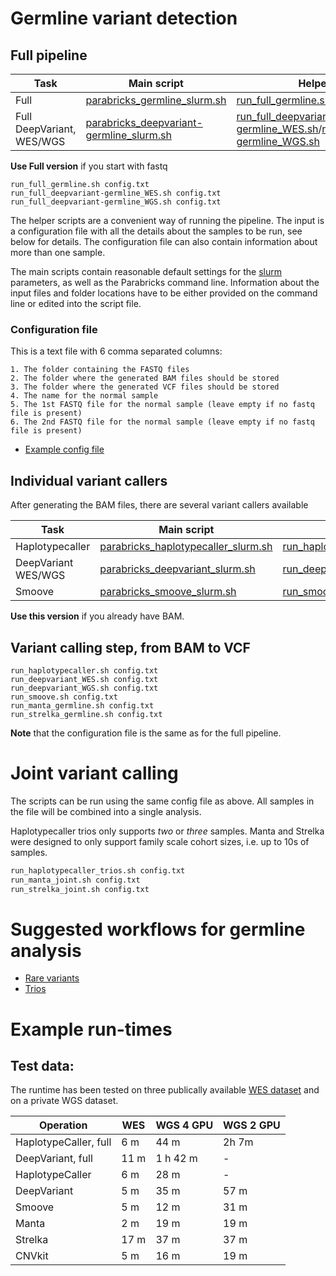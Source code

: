 # Germline variant detection

## Full pipeline

| Task | Main script | Helper script |
| --- | --- | --- |
| Full | [parabricks_germline_slurm.sh](./parabricks_germline_slurm.sh) | [run_full_germline.sh](./run_full_germline.sh) |
| Full DeepVariant, WES/WGS | [parabricks_deepvariant-germline_slurm.sh](./parabricks_deepvariant-germline_slurm.sh) | [run_full_deepvariant-germline_WES.sh](./run_full_deepvariant-germline_WES.sh)/[run_full_deepvariant-germline_WGS.sh](./run_full_deepvariant-germline_WGS.sh) |

**Use Full version** if you start with fastq

```
run_full_germline.sh config.txt
run_full_deepvariant-germline_WES.sh config.txt
run_full_deepvariant-germline_WGS.sh config.txt
```

The helper scripts are a convenient way of running the pipeline. The input is a configuration file with all the details about the samples to be run, see below for details. The configuration file can also contain information about more than one sample.

The main scripts contain reasonable default settings for the [slurm](https://github.com/si-medbif/AI-MD-variant-calling/blob/main/documents/slurm.md) parameters, as well as the Parabricks command line. Information about the input files and folder locations have to be either provided on the command line or edited into the script file.


### Configuration file

This is a text file with 6 comma separated columns:
```
1. The folder containing the FASTQ files
2. The folder where the generated BAM files should be stored
3. The folder where the generated VCF files should be stored
4. The name for the normal sample
5. The 1st FASTQ file for the normal sample (leave empty if no fastq file is present)
6. The 2nd FASTQ file for the normal sample (leave empty if no fastq file is present)
```
- [Example config file](https://github.com/si-medbif/AI-MD-variant-calling/blob/main/example/config_germline_WES.txt)


## Individual variant callers

After generating the BAM files, there are several variant callers available

| Task | Main script | Helper script |
| --- | --- | --- |
| Haplotypecaller | [parabricks_haplotypecaller_slurm.sh](./parabricks_haplotypecaller_slurm.sh) | [run_haplotypecaller.sh](./run_haplotypecaller.sh) |
| DeepVariant WES/WGS | [parabricks_deepvariant_slurm.sh](./parabricks_deepvariant_slurm.sh) | [run_deepvariant_WES.sh](./run_deepvariant_WES.sh)/[run_deepvariant_WGS.sh](./run_deepvariant_WGS.sh) |
| Smoove | [parabricks_smoove_slurm.sh](./parabricks_smoove_slurm.sh) | [run_smoove.sh](./run_smoove.sh) |

**Use this version** if you already have BAM. 

## Variant calling step, from BAM to VCF
```
run_haplotypecaller.sh config.txt
run_deepvariant_WES.sh config.txt
run_deepvariant_WGS.sh config.txt
run_smoove.sh config.txt
run_manta_germline.sh config.txt
run_strelka_germline.sh config.txt
```

**Note** that the configuration file is the same as for the full pipeline.

# Joint variant calling

The scripts can be run using the same config file as above. All samples in the file will be combined into a single analysis. 

Haplotypecaller trios only supports *two* or *three* samples.
Manta and Strelka were designed to only support family scale cohort sizes, i.e. up to 10s of samples. 

```bash
run_haplotypecaller_trios.sh config.txt
run_manta_joint.sh config.txt
run_strelka_joint.sh config.txt
```

# Suggested workflows for germline analysis

* [Rare variants](https://github.com/si-medbif/AI-MD-variant-calling/blob/main/example/suggested_germline_analysis.md#germline-wgs)
* [Trios](https://github.com/si-medbif/AI-MD-variant-calling/blob/main/example/suggested_germline-trios_analysis.md)

# Example run-times

## Test data:

The runtime has been tested on three publically available [WES dataset](https://github.com/si-medbif/AI-MD-variant-calling/example/README.md) and on a private WGS dataset.

| Operation | WES | WGS 4 GPU | WGS 2 GPU |
| --- | --- | --- | --- |
| HaplotypeCaller, full |  6 m | 44 m | 2h 7m |
| DeepVariant, full     | 11 m | 1 h 42 m | - |
| HaplotypeCaller       |  6 m | 28 m | - |
| DeepVariant           |  5 m | 35 m | 57 m |
| Smoove                |  5 m | 12 m | 31 m |
| Manta                 |  2 m | 19 m | 19 m |
| Strelka               | 17 m | 37 m | 37 m |
| CNVkit                |  5 m | 16 m | 19 m |
